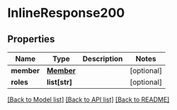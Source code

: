 # InlineResponse200

## Properties
Name | Type | Description | Notes
------------ | ------------- | ------------- | -------------
**member** | [**Member**](Member.md) |  | [optional] 
**roles** | **list[str]** |  | [optional] 

[[Back to Model list]](../README.md#documentation-for-models) [[Back to API list]](../README.md#documentation-for-api-endpoints) [[Back to README]](../README.md)

